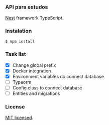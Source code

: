 ### API para estudos

[Nest](https://github.com/nestjs/nest) framework TypeScript.

### Instalation

```bash
$ npm install
```

### Task list
- [x] Change global prefix
- [x] Docker integration
- [x] Environment variables do connect database
- [ ] Typeorm
- [ ] Config class to connect database
- [ ] Entities and migrations

### License
[MIT licensed](LICENSE).